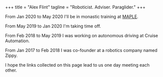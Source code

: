 +++
title = "Alex Flint"
tagline = "Roboticist. Adviser. Paraglider."
+++

From Jan 2020 to May 2020 I'll be in monastic training at [MAPLE](http://monasticacademy.org).

From May 2019 to Jan 2020 I'm taking time off.

From Feb 2018 to May 2019 I was working on autonomous driving at Cruise Automation.

From Jan 2017 to Feb 2018 I was co-founder at a robotics company named Zippy.

I hope the links collected on this page lead to us one day meeting each other.